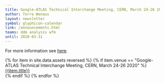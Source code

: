 ```yaml
---
title: Google-ATLAS Technical Interchange Meeting, CERN, March 24-26 2020
author: Torre Wenaus
layout: newsletter
symbol: glyphicon-calendar
link: /announcements.html
teams: ddm analysis wfm
until: 2020-03-31
---
```


For more information see [here](https://indico.cern.ch/event/887763/).

<p>
{% for item in site.data.assets reversed %}
    {% if item.venue == "Google-ATLAS Technical Interchange Meeting, CERN, March 24-26 2020" %}
        &nbsp; &nbsp; &nbsp; &nbsp; <a href="{{item.name}}" target="_blank">{{item.title}}</a><br>
    {% endif %}
{% endfor %}
</p>
